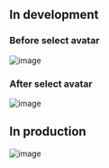 ## In development
### Before select avatar
![image](https://github.com/user-attachments/assets/a54ccab4-e443-4251-8386-a3b9fee4595e)

### After select avatar
![image](https://github.com/user-attachments/assets/f91ce724-9b5f-44d7-b91e-9be3739cd728)

## In production
![image](https://github.com/user-attachments/assets/20d8c0bb-3348-4853-b419-462f0222e731)

